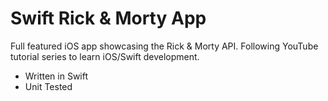 # Swift Rick & Morty App

Full featured iOS app showcasing the Rick & Morty API. Following YouTube tutorial series to learn iOS/Swift development.

- Written in Swift
- Unit Tested
